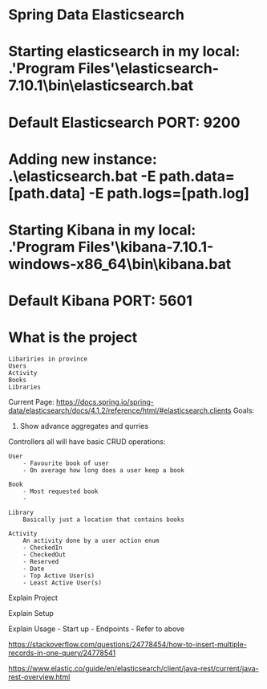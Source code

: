 # Spring Data Elasticsearch

# Starting elasticsearch in my local: .\'Program Files'\elasticsearch-7.10.1\bin\elasticsearch.bat

# Default Elasticsearch PORT: 9200

# Adding new instance: .\elasticsearch.bat -E path.data=[path.data] -E path.logs=[path.log]

# Starting Kibana in my local: .\'Program Files'\kibana-7.10.1-windows-x86_64\bin\kibana.bat

# Default Kibana PORT: 5601
    
# What is the project 
    Libariries in province
    Users
    Activity
    Books
    Libraries

 Current Page: https://docs.spring.io/spring-data/elasticsearch/docs/4.1.2/reference/html/#elasticsearch.clients
Goals:
 1. Show advance aggregates and qurries


Controllers all will have basic CRUD operations:
    
    User
        - Favourite book of user
        - On average how long does a user keep a book

    Book
        - Most requested book
        - 
    
    Library
        Basically just a location that contains books

    Activity
        An activity done by a user action enum
        - CheckedIn
        - CheckedOut
        - Reserved
        - Date
        - Top Active User(s)
        - Least Active User(s)


Explain Project

Explain Setup

Explain Usage
    - Start up
    - Endpoints
        - Refer to above


https://stackoverflow.com/questions/24778454/how-to-insert-multiple-records-in-one-query/24778541

https://www.elastic.co/guide/en/elasticsearch/client/java-rest/current/java-rest-overview.html